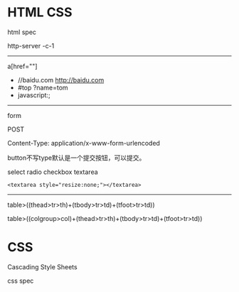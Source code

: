 # HTML CSS

html spec

http-server -c-1

---

<a href="javascript:;"></a>

a[href=""]

* //baidu.com  http://baidu.com
* #top     ?name=tom
* javascript:;

---

form

POST

Content-Type: application/x-www-form-urlencoded

button不写type默认是一个提交按钮，可以提交。

select radio checkbox textarea

```
<textarea style="resize:none;"></textarea>
```

---

table>((thead>tr>th)+(tbody>tr>td)+(tfoot>tr>td))

table>((colgroup>col)+(thead>tr>th)+(tbody>tr>td)+(tfoot>tr>td))

# CSS

Cascading Style Sheets

css spec